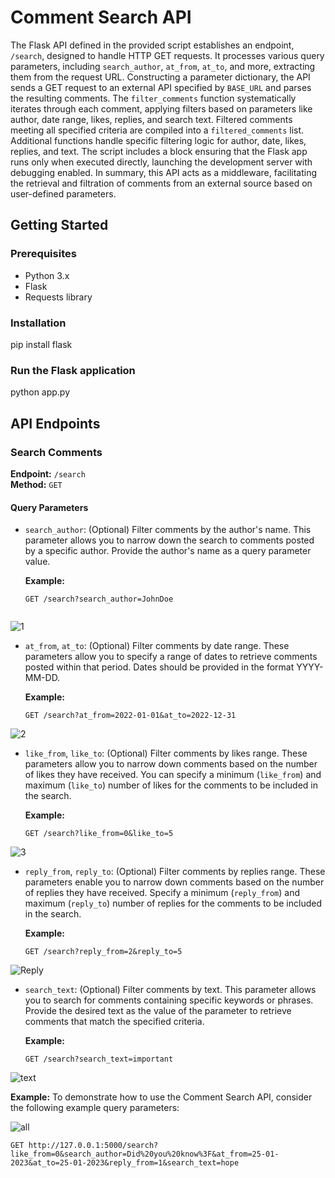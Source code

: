 # Comment Search API


The Flask API defined in the provided script establishes an endpoint, `/search`, designed to handle HTTP GET requests. It processes various query parameters, including `search_author`, `at_from`, `at_to`, and more, extracting them from the request URL. Constructing a parameter dictionary, the API sends a GET request to an external API specified by `BASE_URL` and parses the resulting comments. The `filter_comments` function systematically iterates through each comment, applying filters based on parameters like author, date range, likes, replies, and search text. Filtered comments meeting all specified criteria are compiled into a `filtered_comments` list. Additional functions handle specific filtering logic for author, date, likes, replies, and text. The script includes a block ensuring that the Flask app runs only when executed directly, launching the development server with debugging enabled. In summary, this API acts as a middleware, facilitating the retrieval and filtration of comments from an external source based on user-defined parameters.



## Getting Started
 
### Prerequisites

- Python 3.x
- Flask
- Requests library

### Installation

pip install flask

### Run the Flask application
python app.py

## API Endpoints

### Search Comments

**Endpoint:** `/search`  
**Method:** `GET`


#### Query Parameters

- `search_author`: (Optional) Filter comments by the author's name. This parameter allows you to narrow down the search to comments posted by a specific author. Provide the author's name as a query parameter value.

  **Example:**
  ```http
  GET /search?search_author=JohnDoe


![1](https://github.com/Jatinsharma-21/FlashCommentFetchApi/assets/96420426/29e4d49d-b4e5-43c9-a4c8-5e4a1b6e6257)

- `at_from`, `at_to`: (Optional) Filter comments by date range. These parameters allow you to specify a range of dates to retrieve comments posted within that period. Dates should be provided in the format YYYY-MM-DD.

  **Example:**
  ```http
  GET /search?at_from=2022-01-01&at_to=2022-12-31

![2](https://github.com/Jatinsharma-21/FlashCommentFetchApi/assets/96420426/1ca7fd05-5907-4689-b03a-01f9c30083d3)


- `like_from`, `like_to`: (Optional) Filter comments by likes range. These parameters allow you to narrow down comments based on the number of likes they have received. You can specify a minimum (`like_from`) and maximum (`like_to`) number of likes for the comments to be included in the search.

  **Example:**
  ```http
  GET /search?like_from=0&like_to=5

![3](https://github.com/Jatinsharma-21/FlashCommentFetchApi/assets/96420426/b19b10f0-5d0a-4669-806e-7244bd802612)

- `reply_from`, `reply_to`: (Optional) Filter comments by replies range. These parameters enable you to narrow down comments based on the number of replies they have received. Specify a minimum (`reply_from`) and maximum (`reply_to`) number of replies for the comments to be included in the search.

  **Example:**
  ```http
  GET /search?reply_from=2&reply_to=5

![Reply](https://github.com/Jatinsharma-21/FlashCommentFetchApi/assets/96420426/4849859f-c978-450a-8c09-c23924f20fdf)


- `search_text`: (Optional) Filter comments by text. This parameter allows you to search for comments containing specific keywords or phrases. Provide the desired text as the value of the parameter to retrieve comments that match the specified criteria.

  **Example:**
  ```http
  GET /search?search_text=important

![text](https://github.com/Jatinsharma-21/FlashCommentFetchApi/assets/96420426/11c5d03d-b512-448e-8741-7ecd7f109ba2)


 **Example:**
To demonstrate how to use the Comment Search API, consider the following example query parameters:

![all](https://github.com/Jatinsharma-21/FlashCommentFetchApi/assets/96420426/d9a7b95d-fb00-4518-aa64-f68a18baa7a9)
```http
GET http://127.0.0.1:5000/search?like_from=0&search_author=Did%20you%20know%3F&at_from=25-01-2023&at_to=25-01-2023&reply_from=1&search_text=hope

